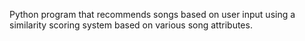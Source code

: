 Python program that recommends songs based on user input using a similarity scoring system based on various song attributes.
